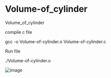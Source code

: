 # Volume-of_cylinder
Volume_of_cylinder

compile  c file 

gcc -o Volume-of-cylinder.o  Volume-of-cylinder.c

Run file 

./Volume-of-cylinder.o


  ![image](/Volume_of_cylinderpng.png)
